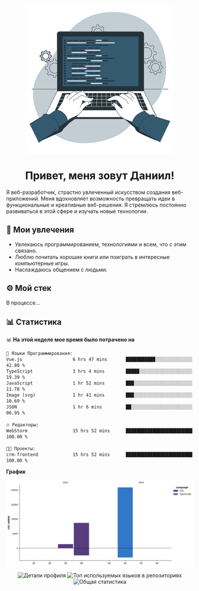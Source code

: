<div align="center">
  <img width="400" src="assets/main_pic.webp" alt="">
  <h1>Привет, меня зовут Даниил!</h1>
</div>

Я веб-разработчик, страстно увлеченный искусством создания веб-приложений. Меня вдохновляет возможность превращать идеи в функциональные и креативные веб-решения. Я стремлюсь постоянно развиваться в этой сфере и изучать новые технологии.

## :game_die: Мои увлечения

* Увлекаюсь программированием, технологиями и всем, что с этим связано.
* Люблю почитать хорошие книги или поиграть в интересные компьютерные игры.
* Наслаждаюсь общением с людьми.

## :gear: Мой стек

В процессе...

## :bar_chart: Статистика

<!--START_SECTION:waka-->
📊 **На этой неделе мое время было потрачено на** 

```text
💬 Языки Программирования: 
Vue.js                   6 hrs 47 mins       ███████████░░░░░░░░░░░░░░   42.80 % 
TypeScript               3 hrs 4 mins        █████░░░░░░░░░░░░░░░░░░░░   19.39 % 
JavaScript               1 hr 52 mins        ███░░░░░░░░░░░░░░░░░░░░░░   11.78 % 
Image (svg)              1 hr 41 mins        ███░░░░░░░░░░░░░░░░░░░░░░   10.69 % 
JSON                     1 hr 6 mins         ██░░░░░░░░░░░░░░░░░░░░░░░   06.95 % 

🔥 Редакторы: 
WebStorm                 15 hrs 52 mins      █████████████████████████   100.00 % 

🐱‍💻 Проекты: 
crm-frontend             15 hrs 52 mins      █████████████████████████   100.00 % 
```

**График**

![Lines of Code chart](https://raw.githubusercontent.com/daniilgrigorev01/daniilgrigorev01/main/assets/bar_graph.png)


<!--END_SECTION:waka-->

<div align="center">
  <img src="http://github-profile-summary-cards.vercel.app/api/cards/profile-details?username=daniilgrigorev01&theme=github" alt="Детали профиля">
  <img src="http://github-profile-summary-cards.vercel.app/api/cards/repos-per-language?username=daniilgrigorev01&theme=github" alt="Топ используемых языков в репозиториях">
  <img src="http://github-profile-summary-cards.vercel.app/api/cards/stats?username=daniilgrigorev01&theme=github" alt="Общая статистика">
</div>
